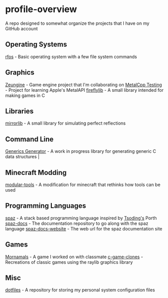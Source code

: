# profile-overview
A repo designed to somewhat organize the projects that I have on my GitHub account

## Operating Systems
[rfos](https://github.com/rfmineguy/2024_barebones_os) - Basic operating system with a few file system commands

## Graphics
[Zeungine](https://github.com/rfmineguy/Zeungine) - Game engine project that I'm collaborating on
[MetalCpp Testing](https://github.com/rfmineguy/metalcpp-testing) - Project for learning Apple's MetalAPI
[fireflylib](https://github.com/rfmineguy/firefly-lib) - A small library intended for making games in C


## Libraries
[mirrorlib](https://github.com/rfmineguy/mirror-lib) - A small library for simulating perfect reflections


## Command Line
[Generics Generator](https://github.com/rfmineguy/generics-generator) - A work in progress library for generating generic C data structures |


## Minecraft Modding
[modular-tools](https://github.com/rfmineguy/modular-tools) - A modification for minecraft that rethinks how tools can be used


## Programming Languages
[spaz](https://github.com/rfmineguy/spaz) - A stack based programming language inspired by [Tsoding's](https://github.com/tsoding) Porth
[spaz-docs](https://github.com/rfmineguy/spaz-docs) - The documentation repository to go along with the spaz language
[spaz-docs-website](https://rfmineguy.github.io/spaz-docs/) - The web url for the spaz documentation site

## Games
[Mornamals](https://github.com/rfmineguy/mornamals2) - A game I worked on with classmate
[c-game-clones](https://github.com/rfmineguy/c-game-clones) - Recreations of classic games using the raylib graphics library


## Misc
[dotfiles](https://github.com/rfmineguy/dotfiles) - A repository for storing my personal system configuration files
